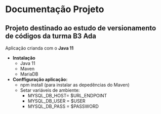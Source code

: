 # Documentação Projeto

## Projeto destinado ao estudo de versionamento de códigos da turma B3 Ada

Aplicação crianda com o **Java 11**

- **Instalação**
  - Java 11
  - Maven
  - MariaDB
- **Conffiguração aplicação:**
  - npm install (para instalar as depedências do Maven)
  - Setar variáveis de ambiente:
    - MYSQL_DB_HOST= $URL_ENDPOINT
    - MYSQL_DB_USER = $USER
    - MYSQL_DB_PASS = $PASSWORD
